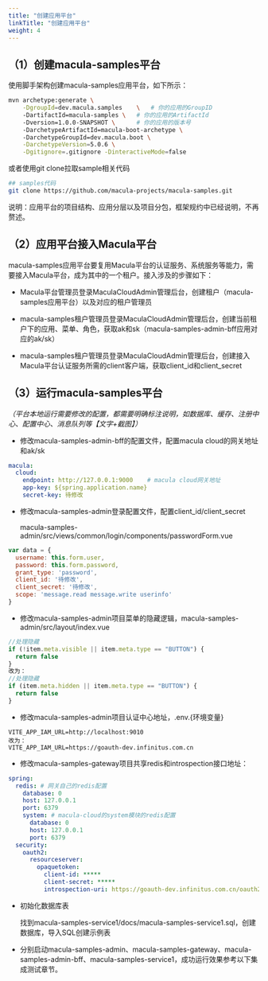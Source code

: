 ```yaml
---
title: "创建应用平台"
linkTitle: "创建应用平台"
weight: 4
---
```


## （1）创建macula-samples平台

使用脚手架构创建macula-samples应用平台，如下所示：

```bash
mvn archetype:generate \
    -DgroupId=dev.macula.samples	\	# 你的应用的GroupID
    -DartifactId=macula-samples	\	# 你的应用的ArtifactId
    -Dversion=1.0.0-SNAPSHOT \		# 你的应用的版本号
    -DarchetypeArtifactId=macula-boot-archetype \ 
    -DarchetypeGroupId=dev.macula.boot \
    -DarchetypeVersion=5.0.6 \
    -Dgitignore=.gitignore -DinteractiveMode=false
```

或者使用git clone拉取sample相关代码

```bash
## samples代码
git clone https://github.com/macula-projects/macula-samples.git
```

说明：应用平台的项目结构、应用分层以及项目分包，框架规约中已经说明，不再赘述。

## （2）应用平台接入Macula平台

macula-samples应用平台要复用Macula平台的认证服务、系统服务等能力，需要接入Macula平台，成为其中的一个租户。接入涉及的步骤如下：

* Macula平台管理员登录MaculaCloudAdmin管理后台，创建租户（macula-samples应用平台）以及对应的租户管理员

* macula-samples租户管理员登录MaculaCloudAdmin管理后台，创建当前租户下的应用、菜单、角色，获取ak和sk（macula-samples-admin-bff应用对应的ak/sk）

* macula-samples租户管理员登录MaculaCloudAdmin管理后台，创建接入Macula平台认证服务所需的client客户端，获取client_id和client_secret

## （3）运行macula-samples平台

*（平台本地运行需要修改的配置，都需要明确标注说明，如数据库、缓存、注册中心、配置中心、消息队列等【文字+截图】）*

* 修改macula-samples-admin-bff的配置文件，配置macula cloud的网关地址和ak/sk

```yaml
macula:
  cloud:
    endpoint: http://127.0.0.1:9000    # macula cloud网关地址
    app-key: ${spring.application.name}
    secret-key: 待修改
```

* 修改macula-samples-admin登录配置文件，配置client_id/client_secret

  macula-samples-admin/src/views/common/login/components/passwordForm.vue

```javascript
var data = {
  username: this.form.user,
  password: this.form.password,
  grant_type: 'password',
  client_id: '待修改',
  client_secret: '待修改',
  scope: 'message.read message.write userinfo'
}
```

* 修改macula-samples-admin项目菜单的隐藏逻辑，macula-samples-admin/src/layout/index.vue

```javascript
//处理隐藏
if (!item.meta.visible || item.meta.type == "BUTTON") {
  return false
}
改为：
//处理隐藏
if (item.meta.hidden || item.meta.type == "BUTTON") {
  return false
}
```

* 修改macula-samples-admin项目认证中心地址，.env.{环境变量}

```text
VITE_APP_IAM_URL=http://localhost:9010
改为：
VITE_APP_IAM_URL=https://goauth-dev.infinitus.com.cn
```

* 修改macula-samples-gateway项目共享redis和introspection接口地址：

```yaml
spring:
  redis: # 网关自己的redis配置
    database: 0
    host: 127.0.0.1
    port: 6379
    system: # macula-cloud的system模块的redis配置
      database: 0
      host: 127.0.0.1
      port: 6379
  security:
    oauth2:
      resourceserver:
        opaquetoken:
          client-id: *****
          client-secret: *****
          introspection-uri: https://goauth-dev.infinitus.com.cn/oauth2/introspect
```

* 初始化数据库表

  找到macula-samples-service1/docs/macula-samples-service1.sql，创建数据库，导入SQL创建示例表


* 分别启动macula-samples-admin、macula-samples-gateway、macula-samples-admin-bff、macula-samples-service1，成功运行效果参考以下集成测试章节。
